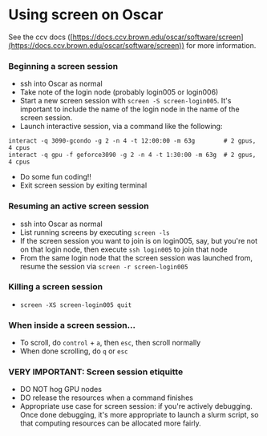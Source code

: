 # Using screen on Oscar

See the ccv docs ([https://docs.ccv.brown.edu/oscar/software/screen](https://docs.ccv.brown.edu/oscar/software/screen)) for more information. 

### Beginning a screen session

- ssh into Oscar as normal
- Take note of the login node (probably login005 or login006)
- Start a new screen session with ```screen -S screen-login005```. It's important to include the name of the login node in the name of the screen session.
- Launch interactive session, via a command like the following:
```
interact -q 3090-gcondo -g 2 -n 4 -t 12:00:00 -m 63g        # 2 gpus, 4 cpus
interact -q gpu -f geforce3090 -g 2 -n 4 -t 1:30:00 -m 63g  # 2 gpus, 4 cpus
```
- Do some fun coding!!
- Exit screen session by exiting terminal

### Resuming an active screen session

- ssh into Oscar as normal
- List running screens by executing ```screen -ls```
- If the screen session you want to join is on login005, say, but you're not on that login node, then execute ```ssh login005``` to join that node
- From the same login node that the screen session was launched from, resume the session via ```screen -r screen-login005```

### Killing a screen session

- ```screen -XS screen-login005 quit```

### When inside a screen session...

- To scroll, do ```control``` + ```a```, then ```esc```, then scroll normally
- When done scrolling, do ```q``` or ```esc```

### VERY IMPORTANT: Screen session etiquitte

- DO NOT hog GPU nodes
- DO release the resources when a command finishes
- Appropriate use case for screen session: if you're actively debugging. Once done debugging, it's more appropriate to launch a slurm script, so that computing resources can be allocated more fairly.
